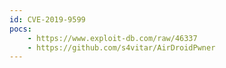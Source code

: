 ```yaml
---
id: CVE-2019-9599
pocs:
    - https://www.exploit-db.com/raw/46337
    - https://github.com/s4vitar/AirDroidPwner
---
```

